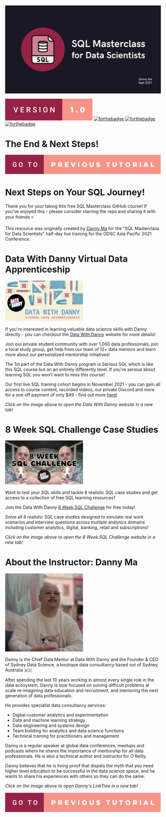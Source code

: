 <p align="center">
    <img src="./../images/sql-masterclas-banner.png" alt="sql-masterclass-banner">
</p>

[![forthebadge](./../images/badges/version-1.0.svg)]()
[![forthebadge](https://forthebadge.com/images/badges/powered-by-coffee.svg)]()
[![forthebadge](https://forthebadge.com/images/badges/built-with-love.svg)]()
[![forthebadge](https://forthebadge.com/images/badges/ctrl-c-ctrl-v.svg)]()

# The End & Next Steps!

[![forthebadge](./../images/badges/go-to-previous-tutorial.svg)](https://github.com/datawithdanny/sql-masterclass/tree/main/course-content/step13.md)

# Next Steps on Your SQL Journey!

Thank you for your taking this free SQL Masterclass GitHub course! If you've enjoyed this - please consider starring the repo and sharing it with your friends ⭐️

This resource was originally created by [Danny Ma](https://www.linkedin.com/in/datawithdanny/) for the "SQL Masterclass for Data Scientists" half-day live training for the ODSC Asia Pacific 2021 Conference.


# Data With Danny Virtual Data Apprenticeship

<a href="https://www.datawithdanny.com" target="_blank" rel="noopener noreferrer">
<img src="./assets/dwd-banner.png" width="50%" height="50%">
</a>
<br>

If you're interested in learning valuable data science skills with Danny directly - you can checkout the [Data With Danny](https://www.datawithdanny.com) website for more details!

Join our private student community with over 1,000 data professionals, join a local study group, get help from our team of 12+ data mentors and learn more about our personalized mentorship initiatives!

The 1st part of the Data With Danny program is Serious SQL which is like this SQL course but on an entirely differently level. If you're serious about learning SQL you won't want to miss this course!

Our first live SQL training cohort begins in November 2021 - you can gain all access to course content, recorded videos, our private Discord and more for a one off payment of only $49 - find out more [here!](https://www.datawithdanny.com/courses/serious-sql)

*Click on the image above to open the Data With Danny website in a new tab!*

# 8 Week SQL Challenge Case Studies

<a href="www.8weeksqlchallenge.com/getting-started" target="_blank" rel="noopener noreferrer">
<img src="./assets/8-week-sql-challenge.png" width="50%" height="50%">
</a>
<br>

Want to test your SQL skills and tackle 8 realistic SQL case studies and get access to a collection of free SQL learning resources?

Join the Data With Danny [8 Week SQL Challenge](https://www.8weeksqlchallenge.com/getting-started) for free today!

Solve all 8 realistic SQL case studies designed to simulate real work scenarios and interview questions across multiple analytics domains including customer analytics, digital, banking, retail and subscriptions!

*Click on the image above to open the 8 Week SQL Challenge website in a new tab!*


# About the Instructor: Danny Ma

<a href="https://linktr.ee/datawithdanny" target="_blank" rel="noopener noreferrer">
<img src="./assets/avatar.png" width="50%" height="50%">
</a>

Danny is the Chief Data Mentor at Data With Danny and the Founder & CEO of Sydney Data Science, a boutique data consultancy based out of Sydney, Australia 🇦🇺

After spending the last 10 years working in almost every single role in the data ecosystem, Danny is now focused on solving difficult problems at scale re-imagining data education and recruitment, and mentoring the next generation of data professionals.

He provides specialist data consultancy services:

* Digital customer analytics and experimentation
* Data and machine learning strategy
* Data engineering and systems design
* Team building for analytics and data science functions
* Technical training for practitioners and management

Danny is a regular speaker at global data conferences, meetups and podcasts where he shares the importance of mentorship for all data professionals. He is
also a technical author and instructor for O'Reilly.

Danny believes that he is living proof that dispels the myth that you need higher level education to be successful in the data science space,
and he wants to share his experiences with others so they can do the same.

*Click on the image above to open Danny's LinkTree in a new tab!*

[![forthebadge](./../images/badges/go-to-previous-tutorial.svg)](https://github.com/datawithdanny/sql-masterclass/tree/main/course-content/step13.md)